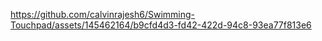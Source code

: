 https://github.com/calvinrajesh6/Swimming-Touchpad/assets/145462164/b9cfd4d3-fd42-422d-94c8-93ea77f813e6
